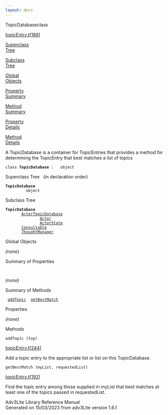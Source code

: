 ```yaml
---
layout: docs
---
```

<span class="title">TopicDatabase</span><span class="type">class</span>

[topicEntry.t](../file/topicEntry.t.html)\[[186](../source/topicEntry.t.html#186)\]

[Superclass  
Tree](#_SuperClassTree_)

[Subclass  
Tree](#_SubClassTree_)

[Global  
Objects](#_ObjectSummary_)

[Property  
Summary](#_PropSummary_)

[Method  
Summary](#_MethodSummary_)

[Property  
Details](#_Properties_)

[Method  
Details](#_Methods_)

<div class="fdesc">

A TopicDatabase is a container for TopicEntries that provides a method
for determining the TopicEntry that best matches a list of topics

`class `**`TopicDatabase`**` :   object`

</div>

<span id="_SuperClassTree_"></span>

<div class="mjhd">

<span class="hdln">Superclass Tree</span>   (in declaration order)

</div>

**`TopicDatabase`**  
`         object`  
<span id="_SubClassTree_"></span>

<div class="mjhd">

<span class="hdln">Subclass Tree</span>  

</div>

**`TopicDatabase`**  
`         `[`ActorTopicDatabase`](../object/ActorTopicDatabase.html)  
`                 `[`Actor`](../object/Actor.html)  
`                 `[`ActorState`](../object/ActorState.html)  
`         `[`Consultable`](../object/Consultable.html)  
`         `[`ThoughtManager`](../object/ThoughtManager.html)  
<span id="_ObjectSummary_"></span>

<div class="mjhd">

<span class="hdln">Global Objects</span>  

</div>

*(none)* <span id="_PropSummary_"></span>

<div class="mjhd">

<span class="hdln">Summary of Properties</span>  

</div>

` `

*(none)* <span id="_MethodSummary_"></span>

<div class="mjhd">

<span class="hdln">Summary of Methods</span>  

</div>

` `[`addTopic`](#addTopic)`  `[`getBestMatch`](#getBestMatch)`  `

<span id="_Properties_"></span>

<div class="mjhd">

<span class="hdln">Properties</span>  

</div>

*(none)* <span id="_Methods_"></span>

<div class="mjhd">

<span class="hdln">Methods</span>  

</div>

<span id="addTopic"></span>

`addTopic (top)`

[topicEntry.t](../file/topicEntry.t.html)\[[244](../source/topicEntry.t.html#244)\]

<div class="desc">

Add a topic entry to the appropriate list or list on this TopicDatabase.

</div>

<span id="getBestMatch"></span>

`getBestMatch (myList, requestedList)`

[topicEntry.t](../file/topicEntry.t.html)\[[192](../source/topicEntry.t.html#192)\]

<div class="desc">

Find the topic entry among those supplied in myList that best matches at
least one of the topics passed in requestedList.

</div>

<div class="ftr">

Adv3Lite Library Reference Manual  
Generated on 15/03/2023 from adv3Lite version 1.6.1

</div>
